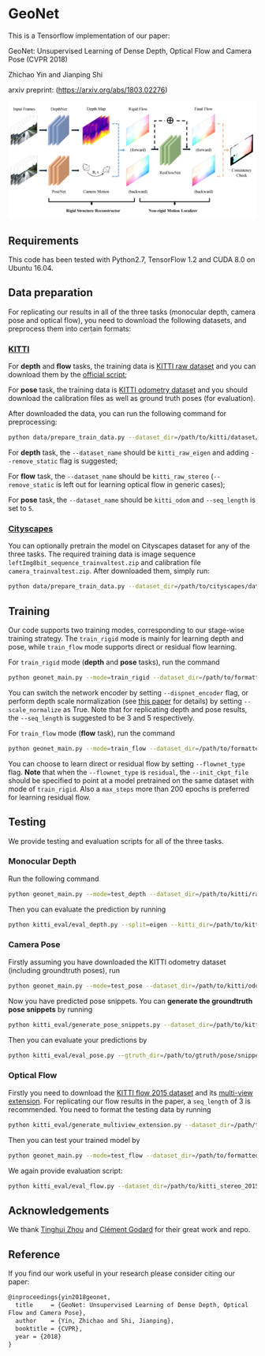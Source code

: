 # GeoNet

This is a Tensorflow implementation of our paper:

GeoNet: Unsupervised Learning of Dense Depth, Optical Flow and Camera Pose (CVPR 2018)

Zhichao Yin and Jianping Shi

arxiv preprint: (https://arxiv.org/abs/1803.02276)

<img src="misc/overview.jpg" width="550">

## Requirements

This code has been tested with Python2.7, TensorFlow 1.2 and CUDA 8.0 on Ubuntu 16.04.

## Data preparation

For replicating our results in all of the three tasks (monocular depth, camera pose and optical flow), 
you need to download the following datasets, and preprocess them into certain formats:

### [KITTI](http://www.cvlibs.net/datasets/kitti/index.php)
For **depth** and **flow** tasks, the training data is [KITTI raw dataset](http://www.cvlibs.net/datasets/kitti/raw_data.php) 
and you can download them by the [official script](http://www.cvlibs.net/download.php?file=raw_data_downloader.zip);

For **pose** task, the training data is [KITTI odometry dataset](http://www.cvlibs.net/download.php?file=data_odometry_color.zip) 
and you should download the calibration files as well as ground truth poses (for evaluation).

After downloaded the data, you can run the following command for preprocessing:
```bash
python data/prepare_train_data.py --dataset_dir=/path/to/kitti/dataset/ --dataset_name=kitti_split --dump_root=/path/to/formatted/data/ --seq_length=3 --img_height=128 --img_width=416 --num_threads=16
```

For **depth** task, the `--dataset_name` should be `kitti_raw_eigen` and adding `--remove_static` flag is suggested;

For **flow** task, the `--dataset_name` should be `kitti_raw_stereo` (`--remove_static` is left out for learning optical flow in generic cases);

For **pose** task, the `--dataset_name` should be `kitti_odom` and `--seq_length` is set to `5`.

### [Cityscapes](https://www.cityscapes-dataset.com/)
You can optionally pretrain the model on Cityscapes dataset for any of the three tasks. The required training 
data is image sequence `leftImg8bit_sequence_trainvaltest.zip` and calibration file `camera_trainvaltest.zip`. 
After downloaded them, simply run:
```bash
python data/prepare_train_data.py --dataset_dir=/path/to/cityscapes/dataset/ --dataset_name='cityscapes' --dump_root=/path/to/formatted/data/ --seq_length=3 --img_height=171 --img_width=416 --num_threads=16
```

## Training
Our code supports two training modes, corresponding to our stage-wise training strategy. 
The `train_rigid` mode is mainly for learning depth and pose, while `train_flow` mode supports direct or residual flow learning.

For ``train_rigid`` mode (**depth** and **pose** tasks), run the command
```bash
python geonet_main.py --mode=train_rigid --dataset_dir=/path/to/formatted/data/ --checkpoint_dir=/path/to/save/ckpts/ --learning_rate=0.0002 --seq_length=3 --batch_size=4 --max_steps=350000 
```
You can switch the network encoder by setting `--dispnet_encoder` flag, or perform depth scale normalization (see [this paper](https://arxiv.org/abs/1712.00175) for details) by setting `--scale_normalize` as True.
Note that for replicating depth and pose results, the `--seq_length` is suggested to be 3 and 5 respectively.

For ``train_flow`` mode (**flow** task), run the command
```bash
python geonet_main.py --mode=train_flow --dataset_dir=/path/to/formatted/data/ --checkpoint_dir=/path/to/save/ckpts/ --learning_rate=0.0002 --seq_length=3 --flownet_type=direct --max_steps=400000
```
You can choose to learn direct or residual flow by setting `--flownet_type` flag. **Note** that when the `--flownet_type` is `residual`, the `--init_ckpt_file` should be specified to point
at a model pretrained on the same dataset with mode of `train_rigid`. Also a `max_steps` more than 200 epochs is preferred for learning residual flow.

## Testing
We provide testing and evaluation scripts for all of the three tasks.

### Monocular Depth
Run the following command
```bash
python geonet_main.py --mode=test_depth --dataset_dir=/path/to/kitti/raw/dataset/ --init_ckpt_file=/path/to/trained/model/ --batch_size=1 --depth_test_split=eigen --output_dir=/path/to/save/predictions/
```
Then you can evaluate the prediction by running
```bash
python kitti_eval/eval_depth.py --split=eigen --kitti_dir=/path/to/kitti/raw/dataset/ --pred_file=/path/to/predictions/
```

### Camera Pose
Firstly assuming you have downloaded the KITTI odometry dataset (including groundtruth poses), run
```bash
python geonet_main.py --mode=test_pose --dataset_dir=/path/to/kitti/odom/dataset/ --init_ckpt_file=/path/to/trained/model/ --batch_size=1 --seq_length=5 --pose_test_seq=9 --output_dir=/path/to/save/predictions/
```
Now you have predicted pose snippets. You can **generate the groundtruth pose snippets** by running
```bash
python kitti_eval/generate_pose_snippets.py --dataset_dir=/path/to/kitti/odom/dataset/ --output_dir=/path/to/save/gtruth/pose/snippets/ --seq_id=09 --seq_length=5
```
Then you can evaluate your predictions by
```bash
python kitti_eval/eval_pose.py --gtruth_dir=/path/to/gtruth/pose/snippets/ --pred_dir=/path/to/predicted/pose/snippets/
```

### Optical Flow
Firstly you need to download the [KITTI flow 2015 dataset](http://www.cvlibs.net/download.php?file=data_scene_flow.zip) and its [multi-view extension](http://www.cvlibs.net/download.php?file=data_scene_flow_multiview.zip). 
For replicating our flow results in the paper, a `seq_length` of 3 is recommended. You need to format the testing data by running
```bash
python kitti_eval/generate_multiview_extension.py --dataset_dir=/path/to/data_scene_flow_multiview/ --calib_dir=/path/to/data_scene_flow_calib/ --dump_root=/path/to/formatted/testdata/ --cam_id=02 --seq_length=3
```
Then you can test your trained model by
```bash
python geonet_main.py --mode=test_flow --dataset_dir=/path/to/formatted/testdata/ --init_ckpt_file=/path/to/trained/model/ --flownet_type=direct --batch_size=1 --output_dir=/path/to/save/predictions/
```
We again provide evaluation script:
```bash
python kitti_eval/eval_flow.py --dataset_dir=/path/to/kitti_stereo_2015/ --pred_dir=/path/to/predictions/
```

## Acknowledgements
We thank [Tinghui Zhou](https://github.com/tinghuiz/SfMLearner) and [Clément Godard](https://github.com/mrharicot/monodepth) for their great work and repo.

## Reference
If you find our work useful in your research please consider citing our paper:
```
@inproceedings{yin2018geonet,
  title     = {GeoNet: Unsupervised Learning of Dense Depth, Optical Flow and Camera Pose},
  author    = {Yin, Zhichao and Shi, Jianping},
  booktitle = {CVPR},
  year = {2018}
}
```